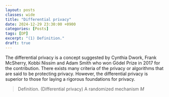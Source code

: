 ```yaml
---
layout: posts
classes: wide
title: "Differential privacy"
date: 2024-12-29 23:30:00 +0900
categories: [Posts]
tags: [DP]
excerpt: "(1) Definition."
draft: true
---
```


The differential privacy is a concept suggested by Cynthia Dwork, Frank McSherry, Kobbi Nissim and Adam Smith who won G&ouml;del Prize in 2017 for the contribution. There exists many criteria of the privacy or algorithms that are said to be protecting privacy. However, the differential privacy is superior to those for laying a rigorous foundations for privacy.

>Definition. (Differential privacy)
> A randomized mechanism $M$

